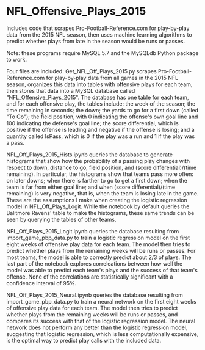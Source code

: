 # NFL_Offensive_Plays_2015
Includes code that scrapes Pro-Football-Reference.com for play-by-play data from the 2015 NFL season, then uses machine learning algorithms to predict whether plays from late in the season would be runs or passes.

Note: these programs require MySQL 5.7 and the MySQLdb Python package to work.

Four files are included: Get_NFL_Off_Plays_2015.py scrapes Pro-Football-Reference.com for play-by-play data from all games in the 2015 NFL season, organizes this data into tables with offensive plays for each team, then stores that data into a MySQL database called "NFL_Offensive_Plays_2015". The database has one table for each team, and for each offensive play, the tables include: the week of the season; the time remaining in seconds; the down; the yards to go for a first down (called "To Go"); the field position, with 0 indicating the offense's own goal line and 100 indicating the defense's goal line; the score differential, which is positive if the offense is leading and negative if the offense is losing; and a quantity called IsPass, which is 0 if the play was a run and 1 if the play was a pass.

NFL_Off_Plays_2015_Hists.ipynb queries the database to generate histograms that show how the probability of a passing play changes with respect to down, distance to go, field position, and (score differential)/(time remaining). In particular, the histograms show that teams pass more often: on later downs; when there is farther to go to get a first down; when the team is far from either goal line; and when (score differential)/(time remaining) is very negative, that is, when the team is losing late in the game. These are the assumptions I make when creating the logistic regression model in NFL_Off_Plays_Logit. While the notebook by default queries the Balitmore Ravens' table to make the histograms, these same trends can be seen by querying the tables of other teams.

NFL_Off_Plays_2015_Logit.ipynb queries the database resulting from import_game_pbp_data.py to train a logistic regression model on the first eight weeks of offensive play data for each team. The model then tries to predict whether plays from the remaining weeks will be runs or passes. For most teams, the model is able to correctly predict about 2/3 of plays. The last part of the notebook explores correleations between how well the model was able to predict each team's plays and the success of that team's offense. None of the correlations are statistically significant with a confidence interval of 95%.

NFL_Off_Plays_2015_Neural.ipynb queries the database resulting from import_game_pbp_data.py to train a neural network on the first eight weeks of offensive play data for each team. The model then tries to predict whether plays from the remaining weeks will be runs or passes, and compares its success with that of the logistic regression model. The neural network does not perform any better than the logistic regression model, suggesting that logistic regression, which is less computationally expensive, is the optimal way to predict play calls with the included data.
